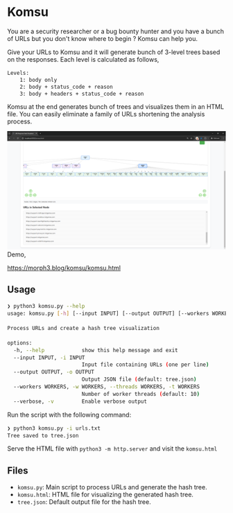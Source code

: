 # Komsu

You are a security researcher or a bug bounty hunter and you have a bunch of URLs but you don't know where to begin ? Komsu can help you.

Give your URLs to Komsu and it will generate bunch of 3-level trees based on the responses. Each level is calculated as follows,

```
Levels:
    1: body only
    2: body + status_code + reason
    3: body + headers + status_code + reason
```

Komsu at the end generates bunch of trees and visualizes them in an HTML file. You can easily eliminate a family of URLs shortening the analysis process.

![1.png](https://github.com/morph3/komsu/blob/main/images/1.png)
Demo,

https://morph3.blog/komsu/komsu.html

## Usage

```bash
❯ python3 komsu.py --help
usage: komsu.py [-h] [--input INPUT] [--output OUTPUT] [--workers WORKERS] [--verbose]

Process URLs and create a hash tree visualization

options:
  -h, --help            show this help message and exit
  --input INPUT, -i INPUT
                        Input file containing URLs (one per line)
  --output OUTPUT, -o OUTPUT
                        Output JSON file (default: tree.json)
  --workers WORKERS, -w WORKERS, --threads WORKERS, -t WORKERS
                        Number of worker threads (default: 10)
  --verbose, -v         Enable verbose output
  ```

Run the script with the following command:

```bash
❯ python3 komsu.py -i urls.txt
Tree saved to tree.json
```

Serve the HTML file with `python3 -m http.server` and visit the `komsu.html`

## Files

- `komsu.py`: Main script to process URLs and generate the hash tree.
- `komsu.html`: HTML file for visualizing the generated hash tree.
- `tree.json`: Default output file for the hash tree.

